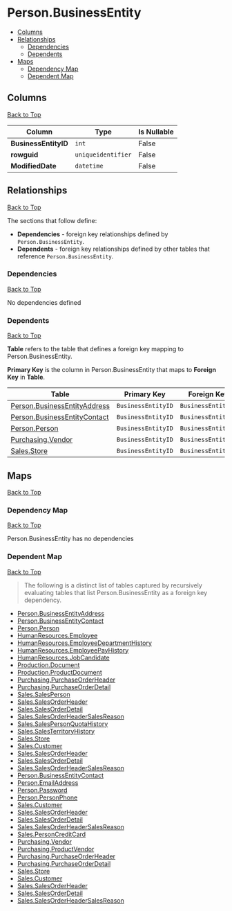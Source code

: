 # Person.BusinessEntity

* [Columns](#columns)
* [Relationships](#relationships)
    * [Dependencies](#dependencies)
    * [Dependents](#dependents)
* [Maps](#maps)
    * [Dependency Map](#dependency-map)
    * [Dependent Map](#dependent-map)

## Columns
[Back to Top](#personbusinessentity)

Column | Type | Is Nullable
-------|------|------------
**BusinessEntityID** | `int` | False
**rowguid** | `uniqueidentifier` | False
**ModifiedDate** | `datetime` | False

## Relationships
[Back to Top](#personbusinessentity)


The sections that follow define:
* **Dependencies** - foreign key relationships defined by `Person.BusinessEntity`.
* **Dependents** - foreign key relationships defined by other tables that reference `Person.BusinessEntity`.

### Dependencies
[Back to Top](#personbusinessentity)


No dependencies defined

### Dependents
[Back to Top](#personbusinessentity)

**Table** refers to the table that defines a foreign key mapping to Person.BusinessEntity.

**Primary Key** is the column in Person.BusinessEntity that maps to **Foreign Key** in **Table**.

Table | Primary Key | Foreign Key | Foreign Key Name
------|-------------|-------------|-----------------
[Person.BusinessEntityAddress](./BusinessEntityAddress.md) | `BusinessEntityID` | `BusinessEntityID` | **FK_BusinessEntityAddress_BusinessEntity_BusinessEntityID**
[Person.BusinessEntityContact](./BusinessEntityContact.md) | `BusinessEntityID` | `BusinessEntityID` | **FK_BusinessEntityContact_BusinessEntity_BusinessEntityID**
[Person.Person](./Person.md) | `BusinessEntityID` | `BusinessEntityID` | **FK_Person_BusinessEntity_BusinessEntityID**
[Purchasing.Vendor](../Purchasing/Vendor.md) | `BusinessEntityID` | `BusinessEntityID` | **FK_Vendor_BusinessEntity_BusinessEntityID**
[Sales.Store](../Sales/Store.md) | `BusinessEntityID` | `BusinessEntityID` | **FK_Store_BusinessEntity_BusinessEntityID**

## Maps
[Back to Top](#personbusinessentity)

### Dependency Map
[Back to Top](#personbusinessentity)

Person.BusinessEntity has no dependencies
### Dependent Map
[Back to Top](#personbusinessentity)

> The following is a distinct list of tables captured by recursively evaluating tables that list Person.BusinessEntity as a foreign key dependency.

* [Person.BusinessEntityAddress](./BusinessEntityAddress.md)
* [Person.BusinessEntityContact](./BusinessEntityContact.md)
* [Person.Person](./Person.md)
* [HumanResources.Employee](../HumanResources/Employee.md)
* [HumanResources.EmployeeDepartmentHistory](./EmployeeDepartmentHistory.md)
* [HumanResources.EmployeePayHistory](./EmployeePayHistory.md)
* [HumanResources.JobCandidate](./JobCandidate.md)
* [Production.Document](../Production/Document.md)
* [Production.ProductDocument](./ProductDocument.md)
* [Purchasing.PurchaseOrderHeader](../Purchasing/PurchaseOrderHeader.md)
* [Purchasing.PurchaseOrderDetail](./PurchaseOrderDetail.md)
* [Sales.SalesPerson](../Sales/SalesPerson.md)
* [Sales.SalesOrderHeader](./SalesOrderHeader.md)
* [Sales.SalesOrderDetail](./SalesOrderDetail.md)
* [Sales.SalesOrderHeaderSalesReason](./SalesOrderHeaderSalesReason.md)
* [Sales.SalesPersonQuotaHistory](./SalesPersonQuotaHistory.md)
* [Sales.SalesTerritoryHistory](./SalesTerritoryHistory.md)
* [Sales.Store](./Store.md)
* [Sales.Customer](./Customer.md)
* [Sales.SalesOrderHeader](./SalesOrderHeader.md)
* [Sales.SalesOrderDetail](./SalesOrderDetail.md)
* [Sales.SalesOrderHeaderSalesReason](./SalesOrderHeaderSalesReason.md)
* [Person.BusinessEntityContact](./BusinessEntityContact.md)
* [Person.EmailAddress](./EmailAddress.md)
* [Person.Password](./Password.md)
* [Person.PersonPhone](./PersonPhone.md)
* [Sales.Customer](../Sales/Customer.md)
* [Sales.SalesOrderHeader](./SalesOrderHeader.md)
* [Sales.SalesOrderDetail](./SalesOrderDetail.md)
* [Sales.SalesOrderHeaderSalesReason](./SalesOrderHeaderSalesReason.md)
* [Sales.PersonCreditCard](../Sales/PersonCreditCard.md)
* [Purchasing.Vendor](../Purchasing/Vendor.md)
* [Purchasing.ProductVendor](./ProductVendor.md)
* [Purchasing.PurchaseOrderHeader](./PurchaseOrderHeader.md)
* [Purchasing.PurchaseOrderDetail](./PurchaseOrderDetail.md)
* [Sales.Store](../Sales/Store.md)
* [Sales.Customer](./Customer.md)
* [Sales.SalesOrderHeader](./SalesOrderHeader.md)
* [Sales.SalesOrderDetail](./SalesOrderDetail.md)
* [Sales.SalesOrderHeaderSalesReason](./SalesOrderHeaderSalesReason.md)
